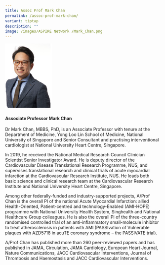 ```yaml
---
title: Assoc Prof Mark Chan
permalink: /assoc-prof-mark-chan/
variant: tiptap
description: ""
image: /images/ASPIRE Network /Mark_Chan.png
---
```

<p></p>
<div class="isomer-image-wrapper">
<img style="width: 30%;" height="auto" width="100%" alt="" src="/images/ASPIRE Network /Mark_Chan.png">
</div>
<h4>Associate Professor Mark Chan</h4>
<p>Dr Mark Chan, MBBS, PhD, is an Associate Professor with tenure at the
Department of Medicine, Yong Loo Lin School of Medicine, National University
of Singapore and Senior Consultant and practising interventional cardiologist
at National University Heart Centre, Singapore.</p>
<p>In 2019, he received the National Medical Research Council Clinician Scientist
Senior Investigator Award. He is deputy director of the Cardiovascular
Disease Translational Research Programme, NUS, and supervises translational
research and clinical trials of acute myocardial infarction at the Cardiovascular
Research Institute, NUS. He leads both basic science and clinical research
team at the Cardiovascular Research Institute and National University Heart
Centre, Singapore.</p>
<p>Among other federally-funded and industry-supported projects, A/Prof Chan
is the overall PI of the national Acute Myocardial Infarction: allied Health-Oriented,
Patient-centred and technology-Enabled (AMI-HOPE) programme with National
University Health System, Singhealth and National Healthcare Group colleagues.
He is also the overall PI of the three-country randomised controlled trial
of an anti-inflammatory small-molecule inhibitor to treat atherosclerosis
in patients with AMI (PASSIvation of Vulnerable plaques with AZD5718 in
acuTE coronary syndrome – the PASSIVATE trial).</p>
<p>A/Prof Chan has published more than 260 peer-reviewed papers and has published
in JAMA, Circulation, JAMA Cardiology, European Heart Journal, Nature Communications,
JACC Cardiovascular Interventions, Journal of Thrombosis and Haemostasis
and JACC Cardiovascular Interventions.</p>
<p>&nbsp;</p>
